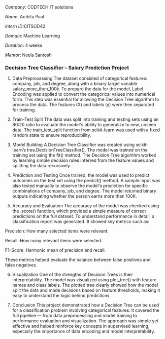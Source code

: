 *Company*: CODTECH IT solutions

*Name*: Archita Paul

*Intern ID*:CITSOD42

*Domain*: Machine Learning

*Duration*: 4 weeks

*Mentor*: Neela Santosh



### Decision Tree Classifier – Salary Prediction Project ###
1. Data Preprocessing
The dataset consisted of categorical features: company, job, and degree, along with a binary target variable salary_more_then_100k. To prepare the data for the model, Label Encoding was applied to convert the categorical values into numerical form. This step was essential for allowing the Decision Tree algorithm to process the data. The features (X) and labels (y) were then separated for training.

2. Train-Test Split
The data was split into training and testing sets using an 80:20 ratio to evaluate the model's ability to generalize to new, unseen data. The train_test_split function from scikit-learn was used with a fixed random state to ensure reproducibility.

3. Model Building
A Decision Tree Classifier was created using scikit-learn’s tree.DecisionTreeClassifier(). The model was trained on the training set using the fit() method. The Decision Tree algorithm worked by learning simple decision rules inferred from the feature values and splitting the data recursively.

4. Prediction and Testing
Once trained, the model was used to predict outcomes on the test set using the predict() method. A sample input was also tested manually to observe the model's prediction for specific combinations of company, job, and degree. The model returned binary outputs indicating whether the person earns more than 100K.

5. Accuracy and Evaluation
The accuracy of the model was checked using the .score() function, which provided a simple measure of correct predictions on the full dataset. To understand performance in detail, a classification report was generated. It showed key metrics such as:

  Precision: How many selected items were relevant.

  Recall: How many relevant items were selected.

F1-Score: Harmonic mean of precision and recall.

These metrics helped evaluate the balance between false positives and false negatives.

6. Visualization
One of the strengths of Decision Trees is their interpretability. The model was visualized using plot_tree() with feature names and class labels. The plotted tree clearly showed how the model split the data and made decisions based on feature thresholds, making it easy to understand the logic behind predictions.

7. Conclusion
This project demonstrated how a Decision Tree can be used for a classification problem involving categorical features. It covered the full pipeline — from data preprocessing and model training to performance evaluation and visualization. The approach was simple yet effective and helped reinforce key concepts in supervised learning, especially the importance of data encoding and model interpretability.
